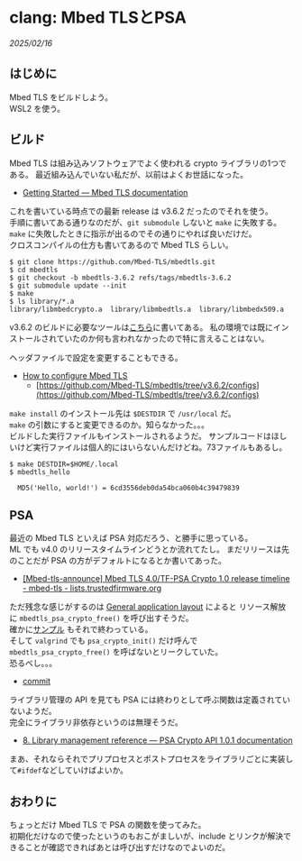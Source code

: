 # clang: Mbed TLSとPSA

_2025/02/16_

## はじめに

Mbed TLS をビルドしよう。  
WSL2 を使う。

## ビルド

Mbed TLS は組み込みソフトウェアでよく使われる crypto ライブラリの1つである。
最近組み込んでいない私だが、以前はよくお世話になった。

* [Getting Started — Mbed TLS documentation](https://mbed-tls.readthedocs.io/en/latest/getting_started/)

これを書いている時点での最新 release は v3.6.2 だったのでそれを使う。  
手順に書いてある通りなのだが、`git submodule` しないと `make` に失敗する。
`make` に失敗したときに指示が出るのでその通りにやれば良いだけだ。  
クロスコンパイルの仕方も書いてあるので Mbed TLS らしい。

```console
$ git clone https://github.com/Mbed-TLS/mbedtls.git
$ cd mbedtls
$ git checkout -b mbedtls-3.6.2 refs/tags/mbedtls-3.6.2
$ git submodule update --init
$ make
$ ls library/*.a
library/libmbedcrypto.a  library/libmbedtls.a  library/libmbedx509.a
```

v3.6.2 のビルドに必要なツールは[こちら](https://github.com/Mbed-TLS/mbedtls/tree/v3.6.2?tab=readme-ov-file#tool-versions)に書いてある。
私の環境では既にインストールされていたのか何も言われなかったので特に言えることはない。

ヘッダファイルで設定を変更することもできる。

* [How to configure Mbed TLS](https://mbed-tls.readthedocs.io/en/latest/kb/compiling-and-building/how-do-i-configure-mbedtls/)
  * [https://github.com/Mbed-TLS/mbedtls/tree/v3.6.2/configs](https://github.com/Mbed-TLS/mbedtls/tree/v3.6.2/configs)

`make install` のインストール先は `$DESTDIR` で `/usr/local` だ。  
`make` の引数にすると変更できるのか。知らなかった。。。  
ビルドした実行ファイルもインストールされるようだ。
サンプルコードはほしいけど実行ファイルは個人的にはいらないんだけどね。73ファイルもあるし。

```console
$ make DESTDIR=$HOME/.local
$ mbedtls_hello

  MD5('Hello, world!') = 6cd3556deb0da54bca060b4c39479839
```

## PSA

最近の Mbed TLS といえば PSA 対応だろう、と勝手に思っている。  
ML でも v4.0 のリリースタイムラインどうとか流れてたし。
まだリリースは先のことだが PSA の方がデフォルトになるとか書いてあった。

* [\[Mbed-tls-announce\] Mbed TLS 4.0/TF-PSA Crypto 1.0 release timeline - mbed-tls - lists.trustedfirmware.org](https://lists.trustedfirmware.org/archives/list/mbed-tls@lists.trustedfirmware.org/thread/3MM3XIPGVAIUSX7PJ7BDILSNFRPXHBC5/)

ただ残念な感じがするのは [General application layout](https://github.com/Mbed-TLS/mbedtls/blob/v3.6.2/docs/psa-transition.md#general-application-layout) によると
リソース解放に `mbedtls_psa_crypto_free()` を呼び出すそうだ。  
確かに[サンプル](https://mbed-tls.readthedocs.io/en/latest/getting_started/psa/#importing-a-key) もそれで終わっている。  
そして `valgrind` でも `psa_crypto_init()` だけ呼んで `mbedtls_psa_crypto_free()` を呼ばないとリークしていた。  
恐るべし。。。

* [commit](https://github.com/hirokuma/mbedtls-psa-example/blob/77307c6f5f89cac4080ed0cd3753f1ed48143c69/test1.c)

ライブラリ管理の API を見ても PSA には終わりとして呼ぶ関数は定義されていないようだ。  
完全にライブラリ非依存というのは無理そうだ。

* [8. Library management reference — PSA Crypto API 1.0.1 documentation](https://arm-software.github.io/psa-api/crypto/1.0/api/library/index.html)

まあ、それならそれでプリプロセスとポストプロセスをライブラリごとに実装して`#ifdef`などしていけばよいか。

## おわりに

ちょっとだけ Mbed TLS で PSA の関数を使ってみた。  
初期化だけなので使ったというのもおこがましいが、include とリンクが解決できることが確認できればあとは呼び出すだけなのでよいのだ。
